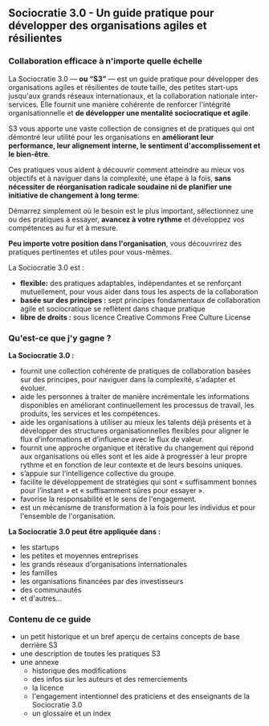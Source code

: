## Sociocratie 3.0 - Un guide pratique pour développer des organisations agiles et résilientes

### Collaboration efficace à n'importe quelle échelle

La Sociocratie 3.0 — **ou “S3”** — est un guide pratique pour développer des organisations agiles et résilientes de toute taille, des petites start-ups jusqu'aux grands réseaux internationaux, et la collaboration nationale inter-services. Elle fournit une manière cohérente de renforcer l'intégrité organisationnelle et **de développer une mentalité sociocratique et agile**.

S3 vous apporte une vaste collection de consignes et de pratiques qui ont démontré leur utilité pour les organisations en **améliorant leur performance, leur alignement interne, le sentiment d'accomplissement et le bien-être**.

Ces pratiques vous aident à découvrir comment atteindre au mieux vos objectifs et à naviguer dans la complexité, une étape à la fois, **sans nécessiter de réorganisation radicale soudaine ni de planifier une initiative de changement à long terme**:

Démarrez simplement où le besoin est le plus important, sélectionnez une ou des pratiques à essayer, **avancez à votre rythme** et développez vos compétences au fur et à mesure.

**Peu importe votre position dans l'organisation**, vous découvrirez des pratiques pertinentes et utiles pour vous-mêmes.

La Sociocratie 3.0 est :

- **flexible:** des pratiques adaptables, indépendantes et se renforçant mutuellement, pour vous aider dans tous les aspects de la collaboration
- **basée sur des principes :** sept principes fondamentaux de collaboration agile et sociocratique se reflètent dans chaque pratique
- **libre de droits :** sous licence Creative Commons Free Culture License

### Qu'est-ce que j'y gagne ?

**La Sociocratie 3.0 :**

- fournit une collection cohérente de pratiques de collaboration basées sur des principes, pour naviguer dans la complexité, s'adapter et évoluer.
- aide les personnes à traiter de manière incrémentale les informations disponibles en améliorant continuellement les processus de travail, les produits, les services et les compétences.
- aide les organisations à utiliser au mieux les talents déjà présents et à développer des structures organisationnelles flexibles pour aligner le flux d’informations et d’influence avec le flux de valeur.
- fournit une approche organique et itérative du changement qui répond aux organisations où elles sont et les aide à progresser à leur propre rythme et en fonction de leur contexte et de leurs besoins uniques.
- s’appuie sur l’intelligence collective du groupe.
- facilite le développement de stratégies qui sont « suffisamment bonnes pour l’instant » et « suffisamment sûres pour essayer ».
- favorise la responsabilité et le sens de l'engagement.
- est un mécanisme de transformation à la fois pour les individus et pour l'ensemble de l'organisation.

**La Sociocratie 3.0 peut être appliquée dans :**

- les startups
- les petites et moyennes entreprises
- les grands réseaux d'organisations internationales
- les familles
- les organisations financées par des investisseurs
- des communautés
- et d'autres…

### Contenu de ce guide

- un petit historique et un bref aperçu de certains concepts de base derrière S3
- une description de toutes les pratiques S3
- une annexe 
    - historique des modifications
    - des infos sur les auteurs et des remerciements
    - la licence
    - l'engagement intentionnel des praticiens et des enseignants de la Sociocratie 3.0
    - un glossaire et un index